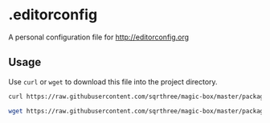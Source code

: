# .editorconfig

A personal configuration file for http://editorconfig.org

## Usage

Use `curl` or `wget` to download this file into the project directory.

```bash
curl https://raw.githubusercontent.com/sqrthree/magic-box/master/packages/editorconfig/.editorconfig -o .editorconfig
```

```bash
wget https://raw.githubusercontent.com/sqrthree/magic-box/master/packages/editorconfig/.editorconfig -O .editorconfig
```
